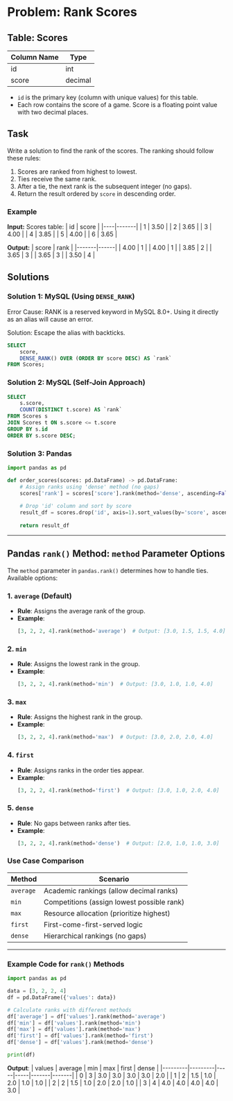 # Problem: Rank Scores

## Table: Scores

| Column Name | Type    |
|-------------|---------|
| id          | int     |
| score       | decimal |

- `id` is the primary key (column with unique values) for this table.
- Each row contains the score of a game. Score is a floating point value with two decimal places.

## Task
Write a solution to find the rank of the scores. The ranking should follow these rules:
1. Scores are ranked from highest to lowest.
2. Ties receive the same rank.
3. After a tie, the next rank is the subsequent integer (no gaps).
4. Return the result ordered by `score` in descending order.

### Example

**Input:**
Scores table:
| id | score |
|----|-------|
| 1  | 3.50  |
| 2  | 3.65  |
| 3  | 4.00  |
| 4  | 3.85  |
| 5  | 4.00  |
| 6  | 3.65  |

**Output:**
| score | rank |
|-------|------|
| 4.00  | 1    |
| 4.00  | 1    |
| 3.85  | 2    |
| 3.65  | 3    |
| 3.65  | 3    |
| 3.50  | 4    |


## Solutions

### Solution 1: MySQL (Using `DENSE_RANK`)
Error Cause: RANK is a reserved keyword in MySQL 8.0+. Using it directly as an alias will cause an error.

Solution: Escape the alias with backticks.
```sql
SELECT 
    score,
    DENSE_RANK() OVER (ORDER BY score DESC) AS `rank`
FROM Scores;
```

### Solution 2: MySQL (Self-Join Approach)
```sql
SELECT 
    s.score,
    COUNT(DISTINCT t.score) AS `rank`
FROM Scores s 
JOIN Scores t ON s.score <= t.score
GROUP BY s.id
ORDER BY s.score DESC;
```

### Solution 3: Pandas
```python
import pandas as pd

def order_scores(scores: pd.DataFrame) -> pd.DataFrame:
    # Assign ranks using 'dense' method (no gaps)
    scores['rank'] = scores['score'].rank(method='dense', ascending=False)
  
    # Drop 'id' column and sort by score
    result_df = scores.drop('id', axis=1).sort_values(by='score', ascending=False)
  
    return result_df
```

---

## Pandas `rank()` Method: `method` Parameter Options

The `method` parameter in `pandas.rank()` determines how to handle ties. Available options:

### 1. `average` (Default)
- **Rule**: Assigns the average rank of the group.
- **Example**:
  ```python
  [3, 2, 2, 4].rank(method='average')  # Output: [3.0, 1.5, 1.5, 4.0]
  ```

### 2. `min`
- **Rule**: Assigns the lowest rank in the group.
- **Example**:
  ```python
  [3, 2, 2, 4].rank(method='min')  # Output: [3.0, 1.0, 1.0, 4.0]
  ```

### 3. `max`
- **Rule**: Assigns the highest rank in the group.
- **Example**:
  ```python
  [3, 2, 2, 4].rank(method='max')  # Output: [3.0, 2.0, 2.0, 4.0]
  ```

### 4. `first`
- **Rule**: Assigns ranks in the order ties appear.
- **Example**:
  ```python
  [3, 2, 2, 4].rank(method='first')  # Output: [3.0, 1.0, 2.0, 4.0]
  ```

### 5. `dense`
- **Rule**: No gaps between ranks after ties.
- **Example**:
  ```python
  [3, 2, 2, 4].rank(method='dense')  # Output: [2.0, 1.0, 1.0, 3.0]
  ```

### Use Case Comparison
| Method    | Scenario                                   |
|-----------|--------------------------------------------|
| `average` | Academic rankings (allow decimal ranks)    |
| `min`     | Competitions (assign lowest possible rank) |
| `max`     | Resource allocation (prioritize highest)   |
| `first`   | First-come-first-served logic              |
| `dense`   | Hierarchical rankings (no gaps)            |

---

### Example Code for `rank()` Methods
```python
import pandas as pd

data = [3, 2, 2, 4]
df = pd.DataFrame({'values': data})

# Calculate ranks with different methods
df['average'] = df['values'].rank(method='average')
df['min'] = df['values'].rank(method='min')
df['max'] = df['values'].rank(method='max')
df['first'] = df['values'].rank(method='first')
df['dense'] = df['values'].rank(method='dense')

print(df)
```

**Output**:
|   values | average | min | max | first | dense |
|---------|---------|-----|-----|-------|-------|
| 0 | 3     | 3.0 | 3.0 | 3.0 | 3.0   | 2.0   |
| 1 | 2     | 1.5 | 1.0 | 2.0 | 1.0   | 1.0   |
| 2 | 2     | 1.5 | 1.0 | 2.0 | 2.0   | 1.0   |
| 3 | 4     | 4.0 | 4.0 | 4.0 | 4.0   | 3.0   |
